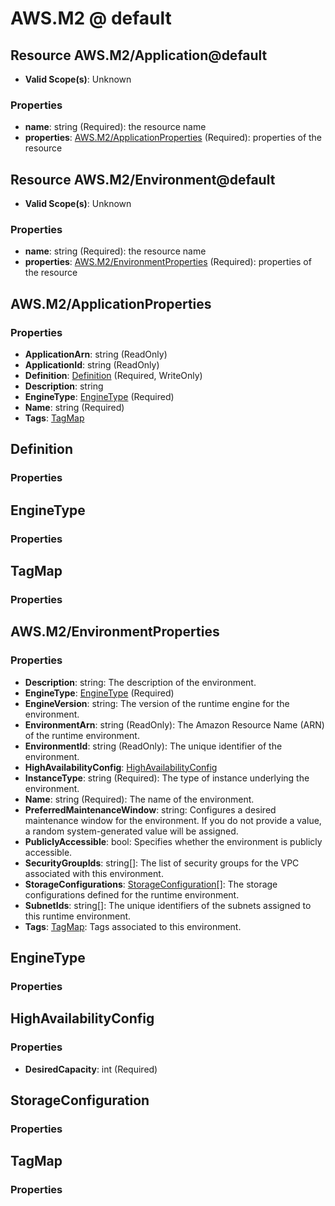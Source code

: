 # AWS.M2 @ default

## Resource AWS.M2/Application@default
* **Valid Scope(s)**: Unknown
### Properties
* **name**: string (Required): the resource name
* **properties**: [AWS.M2/ApplicationProperties](#awsm2applicationproperties) (Required): properties of the resource

## Resource AWS.M2/Environment@default
* **Valid Scope(s)**: Unknown
### Properties
* **name**: string (Required): the resource name
* **properties**: [AWS.M2/EnvironmentProperties](#awsm2environmentproperties) (Required): properties of the resource

## AWS.M2/ApplicationProperties
### Properties
* **ApplicationArn**: string (ReadOnly)
* **ApplicationId**: string (ReadOnly)
* **Definition**: [Definition](#definition) (Required, WriteOnly)
* **Description**: string
* **EngineType**: [EngineType](#enginetype) (Required)
* **Name**: string (Required)
* **Tags**: [TagMap](#tagmap)

## Definition
### Properties

## EngineType
### Properties

## TagMap
### Properties

## AWS.M2/EnvironmentProperties
### Properties
* **Description**: string: The description of the environment.
* **EngineType**: [EngineType](#enginetype) (Required)
* **EngineVersion**: string: The version of the runtime engine for the environment.
* **EnvironmentArn**: string (ReadOnly): The Amazon Resource Name (ARN) of the runtime environment.
* **EnvironmentId**: string (ReadOnly): The unique identifier of the environment.
* **HighAvailabilityConfig**: [HighAvailabilityConfig](#highavailabilityconfig)
* **InstanceType**: string (Required): The type of instance underlying the environment.
* **Name**: string (Required): The name of the environment.
* **PreferredMaintenanceWindow**: string: Configures a desired maintenance window for the environment. If you do not provide a value, a random system-generated value will be assigned.
* **PubliclyAccessible**: bool: Specifies whether the environment is publicly accessible.
* **SecurityGroupIds**: string[]: The list of security groups for the VPC associated with this environment.
* **StorageConfigurations**: [StorageConfiguration](#storageconfiguration)[]: The storage configurations defined for the runtime environment.
* **SubnetIds**: string[]: The unique identifiers of the subnets assigned to this runtime environment.
* **Tags**: [TagMap](#tagmap): Tags associated to this environment.

## EngineType
### Properties

## HighAvailabilityConfig
### Properties
* **DesiredCapacity**: int (Required)

## StorageConfiguration
### Properties

## TagMap
### Properties

